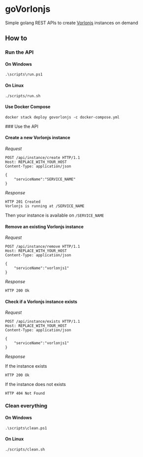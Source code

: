 # goVorlonjs
Simple golang REST APIs to create [Vorlonjs](https://github.com/microsoftdx/vorlonjs) instances on demand

## How to

### Run the API

#### On Windows

```
.\scripts\run.ps1
```

#### On Linux

```
./scripts/run.sh
```

#### Use Docker Compose

```
docker stack deploy govorlonjs -c docker-compose.yml
```

### Use the API

#### Create a new Vorlonjs instance

*Request*

```
POST /api/instance/create HTTP/1.1
Host: REPLACE_WITH_YOUR_HOST
Content-Type: application/json

{
    "serviceName":"SERVICE_NAME"
}
```

*Response*

```
HTTP 201 Created
Vorlonjs is running at /SERVICE_NAME
```

Then your instance is available on `/SERVICE_NAME`

#### Remove an existing Vorlonjs instance

*Request*

```
POST /api/instance/remove HTTP/1.1
Host: REPLACE_WITH_YOUR_HOST
Content-Type: application/json

{
    "serviceName":"vorlonjs1"
}
```

*Response*

```
HTTP 200 Ok
```

#### Check if a Vorlonjs instance exists

*Request*

```
POST /api/instance/exists HTTP/1.1
Host: REPLACE_WITH_YOUR_HOST
Content-Type: application/json

{
    "serviceName":"vorlonjs1"
}
```

*Response*

If the instance exists

```
HTTP 200 Ok
```

If the instance does not exists

```
HTTP 404 Not Found
```

### Clean everything

#### On Windows

```
.\scripts\clean.ps1
```

#### On Linux

```
./scripts/clean.sh
```